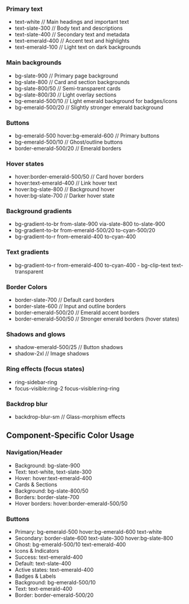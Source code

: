 ### Primary text

- text-white // Main headings and important text
- text-slate-300 // Body text and descriptions
- text-slate-400 // Secondary text and metadata
- text-emerald-400 // Accent text and highlights
- text-emerald-100 // Light text on dark backgrounds

### Main backgrounds

- bg-slate-900 // Primary page background
- bg-slate-800 // Card and section backgrounds
- bg-slate-800/50 // Semi-transparent cards
- bg-slate-800/30 // Light overlay sections
- bg-emerald-500/10 // Light emerald background for badges/icons
- bg-emerald-500/20 // Slightly stronger emerald background

### Buttons

- bg-emerald-500 hover:bg-emerald-600 // Primary buttons
- bg-emerald-500/10 // Ghost/outline buttons
- border-emerald-500/20 // Emerald borders

### Hover states

- hover:border-emerald-500/50 // Card hover borders
- hover:text-emerald-400 // Link hover text
- hover:bg-slate-800 // Background hover
- hover:bg-slate-700 // Darker hover state

### Background gradients

- bg-gradient-to-br from-slate-900 via-slate-800 to-slate-900
- bg-gradient-to-br from-emerald-500/20 to-cyan-500/20
- bg-gradient-to-r from-emerald-400 to-cyan-400

### Text gradients

- bg-gradient-to-r from-emerald-400 to-cyan-400 - bg-clip-text text-transparent

### Border Colors

- border-slate-700 // Default card borders
- border-slate-600 // Input and outline borders
- border-emerald-500/20 // Emerald accent borders
- border-emerald-500/50 // Stronger emerald borders (hover states)

### Shadows and glows

- shadow-emerald-500/25 // Button shadows
- shadow-2xl // Image shadows

### Ring effects (focus states)

- ring-sidebar-ring
- focus-visible:ring-2 focus-visible:ring-ring

### Backdrop blur

- backdrop-blur-sm // Glass-morphism effects

## Component-Specific Color Usage

### Navigation/Header

- Background: bg-slate-900
- Text: text-white, text-slate-300
- Hover: hover:text-emerald-400
- Cards & Sections
- Background: bg-slate-800/50
- Borders: border-slate-700
- Hover borders: hover:border-emerald-500/50

### Buttons

- Primary: bg-emerald-500 hover:bg-emerald-600 text-white
- Secondary: border-slate-600 text-slate-300 hover:bg-slate-800
- Ghost: bg-emerald-500/10 text-emerald-400
- Icons & Indicators
- Success: text-emerald-400
- Default: text-slate-400
- Active states: text-emerald-400
- Badges & Labels
- Background: bg-emerald-500/10
- Text: text-emerald-400
- Border: border-emerald-500/20
